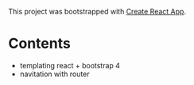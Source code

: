 This project was bootstrapped with [Create React App](https://github.com/facebook/create-react-app).

# Contents
- templating react + bootstrap 4
- navitation with router